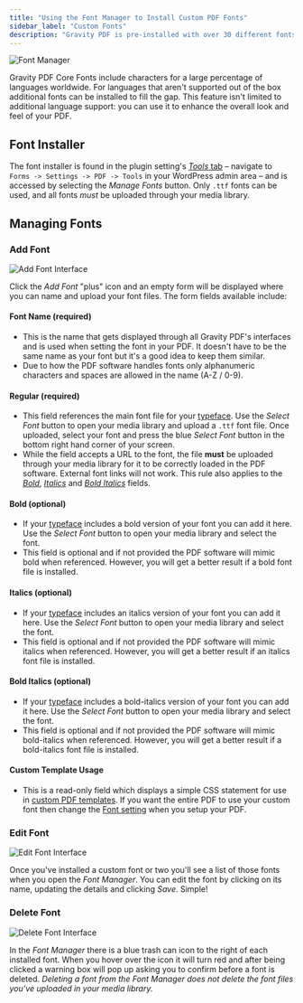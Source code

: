 ```yaml
---
title: "Using the Font Manager to Install Custom PDF Fonts"
sidebar_label: "Custom Fonts"
description: "Gravity PDF is pre-installed with over 30 different fonts which support a lot of languages worldwide. For those not supported you can use our Font Manager."
---
```


![Font Manager](https://resources.gravitypdf.com/uploads/2015/10/font-manager.png) 

Gravity PDF Core Fonts include characters for a large percentage of languages worldwide. For languages that aren't supported out of the box additional fonts can be installed to fill the gap. This feature isn't limited to additional language support: you can use it to enhance the overall look and feel of your PDF.


## Font Installer 

The font installer is found in the plugin setting's [*Tools* tab](global-settings.md#tools) – navigate to `Forms -> Settings -> PDF -> Tools` in your WordPress admin area – and is accessed by selecting the *Manage Fonts* button. Only `.ttf` fonts can be used, and all fonts *must* be uploaded through your media library. 

## Managing Fonts

### Add Font 

![Add Font Interface](https://resources.gravitypdf.com/uploads/2015/10/add-font.png) 

Click the *Add Font* "plus" icon and an empty form will be displayed where you can name and upload your font files. The form fields available include:

#### Font Name (required) 
* This is the name that gets displayed through all Gravity PDF's interfaces and is used when setting the font in your PDF. It doesn't have to be the same name as your font but it's a good idea to keep them similar.
* Due to how the PDF software handles fonts only alphanumeric characters and spaces are allowed in the name (A-Z / 0-9).

#### Regular (required) 
* This field references the main font file for your [typeface](https://en.wikipedia.org/wiki/Typeface). Use the *Select Font* button to open your media library and upload a `.ttf` font file. Once uploaded, select your font and press the blue *Select Font* button in the bottom right hand corner of your screen.
* While the field accepts a URL to the font, the file **must** be uploaded through your media library for it to be correctly loaded in the PDF software. External font links will not work. This rule also applies to the [*Bold*](#bold), [*Italics*](#italics) and [*Bold Italics*](#bold-italics) fields.

#### Bold (optional) 
* If your [typeface](https://en.wikipedia.org/wiki/Typeface) includes a bold version of your font you can add it here. Use the *Select Font* button to open your media library and select the font.
* This field is optional and if not provided the PDF software will mimic bold when referenced. However, you will get a better result if a bold font file is installed.

#### Italics (optional) 
* If your [typeface](https://en.wikipedia.org/wiki/Typeface) includes an italics version of your font you can add it here. Use the *Select Font* button to open your media library and select the font.
* This field is optional and if not provided the PDF software will mimic italics when referenced. However, you will get a better result if an italics font file is installed.

#### Bold Italics (optional) 
* If your [typeface](https://en.wikipedia.org/wiki/Typeface) includes a bold-italics version of your font you can add it here. Use the *Select Font* button to open your media library and select the font.
* This field is optional and if not provided the PDF software will mimic bold-italics when referenced. However, you will get a better result if a bold-italics font file is installed.

#### Custom Template Usage
* This is a read-only field which displays a simple CSS statement for use in [custom PDF templates](start-customising.md). If you want the entire PDF to use your custom font then change the [Font setting](setup-pdf.md#font) when you setup your PDF.

### Edit Font 

![Edit Font Interface](https://resources.gravitypdf.com/uploads/2015/10/edit-font.png) 

Once you've installed a custom font or two you'll see a list of those fonts when you open the *Font Manager*. You can edit the font by clicking on its name, updating the details and clicking *Save*. Simple!

### Delete Font 

![Delete Font Interface](https://resources.gravitypdf.com/uploads/2015/10/delete-font.png) 

In the *Font Manager* there is a blue trash can icon to the right of each installed font. When you hover over the icon it will turn red and after being clicked a warning box will pop up asking you to confirm before a font is deleted. *Deleting a font from the Font Manager does not delete the font files you've uploaded in your media library.*
